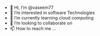 - 👋 Hi, I’m @vaseem77
- 👀 I’m interested in software Technologies
- 🌱 I’m currently learning cloud computing
- 💞️ I’m looking to collaborate on
- 📫 How to reach me ...

<!---
vaseem77/vaseem77 is a ✨ special ✨ repository because its `README.md` (this file) appears on your GitHub profile.
You can click the Preview link to take a look at your changes.
--->
